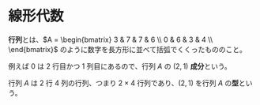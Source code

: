 <link rel="stylesheet" href="https://cdn.jsdelivr.net/npm/katex@0.15.2/dist/katex.min.css" integrity="sha384-MlJdn/WNKDGXveldHDdyRP1R4CTHr3FeuDNfhsLPYrq2t0UBkUdK2jyTnXPEK1NQ" crossorigin="anonymous">
<script defer src="https://cdn.jsdelivr.net/npm/katex@0.15.2/dist/katex.min.js" integrity="sha384-VQ8d8WVFw0yHhCk5E8I86oOhv48xLpnDZx5T9GogA/Y84DcCKWXDmSDfn13bzFZY" crossorigin="anonymous"></script>
<script defer src="https://cdn.jsdelivr.net/npm/katex@0.15.2/dist/contrib/auto-render.min.js" integrity="sha384-+XBljXPPiv+OzfbB3cVmLHf4hdUFHlWNZN5spNQ7rmHTXpd7WvJum6fIACpNNfIR" crossorigin="anonymous" onload="renderMathInElement(document.body);"></script>

# 線形代数

**行列**とは、$A = \begin{bmatrix} 3 & 7 & 7 & 6 \\ 0 & 6 & 3 & 4 \\ \end{bmatrix}$ のように数字を長方形に並べて括弧でくくったもののこと。

例えば $0$ は $2$ 行目かつ $1$ 列目にあるので、行列 $A$ の $(2,1)$ **成分**という。

行列 $A$ は $2$ 行 $4$ 列の行列、つまり $2×4$ 行列であり、$(2,1)$ を行列 $A$ の**型**という。
